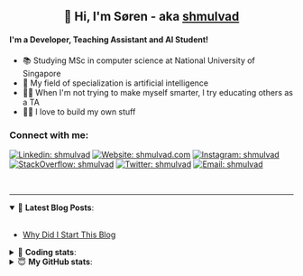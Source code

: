 <h2 align="center">
	👋 Hi, I'm Søren - aka <a href="https://shmulvad.com">shmulvad</a>
</h2>

#### I'm a Developer, Teaching Assistant and AI Student!
- 📚 Studying MSc in computer science at National University of Singapore
- 🧠 My field of specialization is artificial intelligence
- 👨‍🏫 When I'm not trying to make myself smarter, I try educating others as a TA
- 👨‍💻 I love to build my own stuff

### Connect with me:

[![Linkedin: shmulvad](https://img.shields.io/badge/shmulvad-blue?style=flat&logo=Linkedin&logoColor=white)][linkedin]
[![Website: shmulvad.com](https://img.shields.io/badge/shmulvad.com-47CCCC?&style=flat&logo=Google-Chrome&logoColor=white)][website]
[![Instagram: shmulvad](https://img.shields.io/badge/-@shmulvad-purple?style=flat&logo=Instagram&logoColor=white)][instagram]
[![StackOverflow: shmulvad](https://img.shields.io/badge/shmulvad-FE7A16?style=flat&logo=stack-overflow&logoColor=white)][stackOverflow]
[![Twitter: shmulvad](https://img.shields.io/badge/@shmulvad-1ca0f1?style=flat&logo=twitter&logoColor=white)][twitter]
[![Email: shmulvad](https://img.shields.io/badge/shmulvad-D14836?style=flat&logo=gmail&logoColor=white)][mail]

<br />

---

<details open>
 <summary>📕 <b>Latest Blog Posts</b>: </summary>

<br>

<!-- BLOG-POST-LIST:START -->
- [Why Did I Start This Blog](https://shmulvad.com/blog/why-did-start-this-blog)
<!-- BLOG-POST-LIST:END -->

</details>

<!-- --- -->

<details>
 <summary>🤖 <b>Coding stats</b>: </summary>

<br>

<!--START_SECTION:waka-->
**I'm a Night 🦉** 

```text
🌞 Morning    69 commits     ██░░░░░░░░░░░░░░░░░░░░░░░   8.45% 
🌆 Daytime    294 commits    █████████░░░░░░░░░░░░░░░░   35.99% 
🌃 Evening    281 commits    ████████░░░░░░░░░░░░░░░░░   34.39% 
🌙 Night      173 commits    █████░░░░░░░░░░░░░░░░░░░░   21.18%

```


📊 **This Week I Spent My Time On** 

```text
💬 Programming Languages: 
Python                   5 hrs 36 mins       ███████████░░░░░░░░░░░░░░   44.33% 
JavaScript               3 hrs 12 mins       ██████░░░░░░░░░░░░░░░░░░░   25.28% 
Other                    1 hr 54 mins        ███░░░░░░░░░░░░░░░░░░░░░░   15.05% 
HTML                     52 mins             █░░░░░░░░░░░░░░░░░░░░░░░░   6.97% 
YAML                     20 mins             ░░░░░░░░░░░░░░░░░░░░░░░░░   2.68%

🔥 Editors: 
VS Code                  9 hrs 31 mins       ██████████████████░░░░░░░   75.25% 
Zsh                      1 hr 40 mins        ███░░░░░░░░░░░░░░░░░░░░░░   13.23% 
Sublime Text             1 hr 27 mins        ███░░░░░░░░░░░░░░░░░░░░░░   11.53%

🐱‍💻 Projects: 
src                      6 hrs 1 min         ████████████░░░░░░░░░░░░░   47.51% 
court-cases-scraper      3 hrs 2 mins        ██████░░░░░░░░░░░░░░░░░░░   24.05% 
validator-gui            1 hr 41 mins        ███░░░░░░░░░░░░░░░░░░░░░░   13.33% 
shmulvad.com             49 mins             █░░░░░░░░░░░░░░░░░░░░░░░░   6.49% 
Unknown Project          17 mins             ░░░░░░░░░░░░░░░░░░░░░░░░░   2.27%

```


 Last Updated on 17/06/2021
<!--END_SECTION:waka-->

</details>

<!-- --- -->

<details>
 <summary>😇 <b>My GitHub stats</b>: </summary>

<br>

<img align="left" alt="shmulvad's Github Stats" src="https://github-readme-stats.vercel.app/api?username=shmulvad&show_icons=true&hide_border=true" />

</details>



[website]: https://shmulvad.com
[twitter]: https://twitter.com/shmulvad
[linkedin]: https://linkedin.com/in/shmulvad
[instagram]: https://instagram.com/shmulvad
[stackOverflow]: https://stackoverflow.com/users/9248793/shmulvad
[mail]: mailto:shmulvad@gmail.com
[github]: https://github.com/shmulvad
